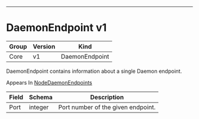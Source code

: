 

-----------
# DaemonEndpoint v1



Group        | Version     | Kind
------------ | ---------- | -----------
Core | v1 | DaemonEndpoint







DaemonEndpoint contains information about a single Daemon endpoint.

<aside class="notice">
Appears In <a href="#nodedaemonendpoints-v1">NodeDaemonEndpoints</a> </aside>

Field        | Schema     | Description
------------ | ---------- | -----------
Port | integer | Port number of the given endpoint.






